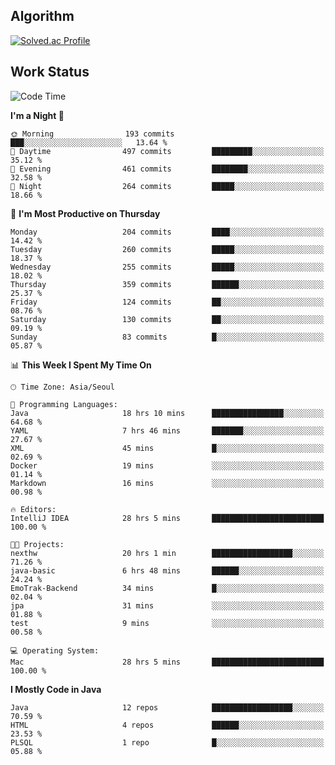 <!-- 
##  ✨ _Bambee83_ ✨ 

- 🔭 I’m recently studied at Hanghae99
- 🌱 I’m currently learning Java, Spring Boot, MSA
- 🤔 I'm thinking about how to decorate my Git Profile
- 🪹 Fun fact : The beans of Spring Boot are actually coffee beans 

<!-- - 💬 Ask me about ...
- 📫 How to reach me: ...
- 😄 Pronouns: ...
- 👯 I’m looking to collaborate on ...

## 🔧  Technologies & Software Used

<img src="https://img.shields.io/badge/Java-007396?style=flat-round&logo=OpenJDK&logoColor=white"/> <img src="https://img.shields.io/badge/Spring-6DB33F?style=flat-round&logo=spring&logoColor=white"/>   <img src="https://img.shields.io/badge/SpringBoot-6DB33F?style=flat-round&logo=springboot&logoColor=white"/>  <img src="https://img.shields.io/badge/SpringSecurity-6DB33F?style=flat-round&logo=SpringSecurity&logoColor=white"/>   <img src="https://img.shields.io/badge/JSON Web Token-000000?style=flat-round&logo=JSON Web Tokens&logoColor=white"/> 

<img src="https://img.shields.io/badge/github-181717?style=flat-round&logo=github&logoColor=white"/> <img src="https://img.shields.io/badge/git-F05032?style=flat-round&logo=git&logoColor=white"/> <img src="https://img.shields.io/badge/githubactions-2088FF?style=flat-round&logo=githubactions&logoColor=white"/>  <img src="https://img.shields.io/badge/Gradle-02303A?style=flat-round&logo=Gradle&logoColor=white"/>  <img src="https://img.shields.io/badge/IntelliJIDEA-000000?style=flat-round&logo=IntelliJIDEA&logoColor=white"/>  <img src="https://img.shields.io/badge/Postman-FF6C37?style=flat-round&logo=Postman&logoColor=white"/>  <img src="https://img.shields.io/badge/Sourcetree-0052CC?style=flat-round&logo=Sourcetree&logoColor=white"/>

<img src="https://img.shields.io/badge/AmazonS3-569A31?style=flat-round&logo=AmazonS3&logoColor=white"/>  <img src="https://img.shields.io/badge/AmazonEC2-FF9900?style=flat-round&logo=AmazonEC2&logoColor=white"/>  <img src="https://img.shields.io/badge/AmazonRDS-527FFF?style=flat-round&logo=AmazonRDS&logoColor=white"/>  <img src="https://img.shields.io/badge/MySQL-4479A1?style=flat-round&logo=MySQL&logoColor=white"/>  <img src="https://img.shields.io/badge/MongoDB-47A248?style=flat-round&logo=MongoDB&logoColor=white"/> <img src="https://img.shields.io/badge/Ubuntu-E95420?style=flat-round&logo=Ubuntu&logoColor=white"/> <img src="https://img.shields.io/badge/FileZilla-BF0000?style=flat-round&logo=filezilla&logoColor=white"/> <img src="https://img.shields.io/badge/Notion-000000?style=flat-round&logo=Notion&logoColor=white"/> <img src="https://img.shields.io/badge/Slack-F06A6A?style=flat-round&logo=slack&logoColor=white"/>

<img src="https://img.shields.io/badge/AmazonCloudfront-3693F3?style=flat-round&logo=iCloud&logoColor=white"/> <img src="https://img.shields.io/badge/ApacheJMeter-D22128?style=flat-round&logo=apachejmeter&logoColor=white"/> 
 
<!-- Markdown lang
[![Bambee83 Badge](https://img.shields.io/badge/Bambee83'blog-4A154B.svg?&style=for-the-badge&logo=Bloglovin&link=https://blog.naver.com/bambee83)](https://blog.naver.com/bambee83)
## 🚀  GitHub stats & Top Langs
[![Bambee83's GitHub stats-Dark](https://github-readme-stats.vercel.app/api?username=bambee83&show_icons=true&theme=dark#gh-dark-mode-only)]((https://github.com/bambee83/github-readme-stats#gh-dark-mode-only))
![Top Langs-Dark](https://github-readme-stats.vercel.app/api/top-langs/?username=bambee83&layout=compact&theme=dark#gh-dark-mode-only)
## 🐳   Project
[mini project - SeoulCulturePort](https://github.com/event-information)
[clone coding - Instaclone](https://github.com/instaclone8)
[final project - emotrak](https://github.com/EmoTrak)
[![bambee83's wakatime stats](https://github-readme-stats.vercel.app/api/wakatime?username=bambee83)]
 -->
## Algorithm
[![Solved.ac Profile](http://mazassumnida.wtf/api/v2/generate_badge?boj=daj0909)](https://solved.ac/daj0909/)

 
## Work Status
<!--START_SECTION:waka-->
![Code Time](http://img.shields.io/badge/Code%20Time-801%20hrs%2036%20mins-blue)

**I'm a Night 🦉** 

```text
🌞 Morning                193 commits         ███░░░░░░░░░░░░░░░░░░░░░░   13.64 % 
🌆 Daytime                497 commits         █████████░░░░░░░░░░░░░░░░   35.12 % 
🌃 Evening                461 commits         ████████░░░░░░░░░░░░░░░░░   32.58 % 
🌙 Night                  264 commits         █████░░░░░░░░░░░░░░░░░░░░   18.66 % 
```
📅 **I'm Most Productive on Thursday** 

```text
Monday                   204 commits         ████░░░░░░░░░░░░░░░░░░░░░   14.42 % 
Tuesday                  260 commits         █████░░░░░░░░░░░░░░░░░░░░   18.37 % 
Wednesday                255 commits         █████░░░░░░░░░░░░░░░░░░░░   18.02 % 
Thursday                 359 commits         ██████░░░░░░░░░░░░░░░░░░░   25.37 % 
Friday                   124 commits         ██░░░░░░░░░░░░░░░░░░░░░░░   08.76 % 
Saturday                 130 commits         ██░░░░░░░░░░░░░░░░░░░░░░░   09.19 % 
Sunday                   83 commits          █░░░░░░░░░░░░░░░░░░░░░░░░   05.87 % 
```


📊 **This Week I Spent My Time On** 

```text
🕑︎ Time Zone: Asia/Seoul

💬 Programming Languages: 
Java                     18 hrs 10 mins      ████████████████░░░░░░░░░   64.68 % 
YAML                     7 hrs 46 mins       ███████░░░░░░░░░░░░░░░░░░   27.67 % 
XML                      45 mins             █░░░░░░░░░░░░░░░░░░░░░░░░   02.69 % 
Docker                   19 mins             ░░░░░░░░░░░░░░░░░░░░░░░░░   01.14 % 
Markdown                 16 mins             ░░░░░░░░░░░░░░░░░░░░░░░░░   00.98 % 

🔥 Editors: 
IntelliJ IDEA            28 hrs 5 mins       █████████████████████████   100.00 % 

🐱‍💻 Projects: 
nexthw                   20 hrs 1 min        ██████████████████░░░░░░░   71.26 % 
java-basic               6 hrs 48 mins       ██████░░░░░░░░░░░░░░░░░░░   24.24 % 
EmoTrak-Backend          34 mins             █░░░░░░░░░░░░░░░░░░░░░░░░   02.04 % 
jpa                      31 mins             ░░░░░░░░░░░░░░░░░░░░░░░░░   01.88 % 
test                     9 mins              ░░░░░░░░░░░░░░░░░░░░░░░░░   00.58 % 

💻 Operating System: 
Mac                      28 hrs 5 mins       █████████████████████████   100.00 % 
```

**I Mostly Code in Java** 

```text
Java                     12 repos            ██████████████████░░░░░░░   70.59 % 
HTML                     4 repos             ██████░░░░░░░░░░░░░░░░░░░   23.53 % 
PLSQL                    1 repo              █░░░░░░░░░░░░░░░░░░░░░░░░   05.88 % 
```




<!--END_SECTION:waka-->
